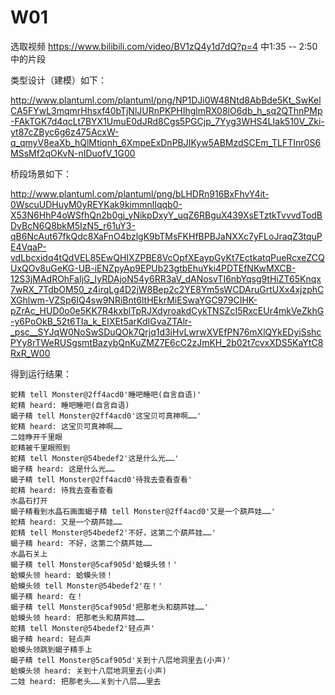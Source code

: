 # W01

选取视频 https://www.bilibili.com/video/BV1zQ4y1d7dQ?p=4 中1:35 -- 2:50 中的片段

类型设计（建模）如下：

http://www.plantuml.com/plantuml/png/NP1DJi0W48Ntd8AbBde5Kt_SwKelCA5FYwL3mqmrHhsxf40bTjNlJURnPKPHIhglmRX08lO6db_h_sq2QThnPMp-FAkTGK7d4qcLt7BYX1UmuE0dJRd8Cgs5PGCjp_7Yyg3WHS4LIak510V_Zki-yt87cZByc6g6z475AcxW-q_qmyV8eaXb_hQlMtiqnh_6XmpeExDnPBJIKyw5ABMzdSCEm_TLFTInr0S6MSsMf2qOKvN-nIDuofV_1G00

桥段场景如下：

http://www.plantuml.com/plantuml/png/bLHDRn916BxFhvY4it-0WscuUDHuyM0yREYKak9kimmnlIqqb0-X53N6HhP4oWSfhQn2b0gj_yNikpDxyY_uqZ6RBguX439XsETztkTvvvdTodBDvBcN6Q8bkM5IzN5_r61uY3-qB6NcAut67fkQdc8XaFnO4bzlgK9bTMsFKHfBPBJaNXXc7yFLoJraqZ3tquPE4VqaP-vdLbcxidq4tQdVEL85EwQHIXZPBE8VcOpfXEaypGyKt7EctkatqPueRcxeZCQUxQOv8uGeKG-UB-iENZpyAp9EPUb23gtbEhuYki4PDTEfNKwMXCB-12S3jMAdROhFaIjG_IyRDAjoN54y6RR3aV_dANosvTI6nbYqsg9tHiZT65Knqx7wRX_7TdbOM50_z4irqLg4D2jW8Bep2c2YE8Ym5sWCDAruGrtUXx4xjzphCXGhlwm-VZSp6IQ4sw9NRiBnt6ltHEkrMiESwaYGC979CIHK-pZrAc_HUD0o0e5KK7R4kxblTpRJXdyroakdCykTNSZcI5RxcEUr4mkVeZkhG-y6PoOkB_52t6TIa_k_EIXEt5arKdIGvaZTAlr-_psc__SYJqW0NoSwSDuQOk7Qrjq1d3iHvLwrwXVEfPN76mXlQYkEDyiSshcPYy8rTWeRUSgsmtBazybQnKuZMZ7E6cC2zJmKH_2b02t7cvxXDS5KaYtC8RxR_W00

得到运行结果：

```
蛇精 tell Monster@2ff4acd0'睡吧睡吧(自言自语)'
蛇精 heard: 睡吧睡吧(自言自语)
蝎子精 tell Monster@2ff4acd0'这宝贝可真神啊……'
蛇精 heard: 这宝贝可真神啊……
二娃睁开千里眼
蛇精被千里眼照到
蛇精 tell Monster@54bedef2'这是什么光……'
蝎子精 heard: 这是什么光……
蝎子精 tell Monster@2ff4acd0'待我去查看查看'
蛇精 heard: 待我去查看查看
水晶石打开
蝎子精看到水晶石画面蝎子精 tell Monster@2ff4acd0'又是一个葫芦娃……'
蛇精 heard: 又是一个葫芦娃……
蛇精 tell Monster@54bedef2'不好，这第二个葫芦娃……'
蝎子精 heard: 不好，这第二个葫芦娃……
水晶石关上
蝎子精 tell Monster@5caf905d'蛤蟆头领！'
蛤蟆头领 heard: 蛤蟆头领！
蛤蟆头领 tell Monster@54bedef2'在！'
蝎子精 heard: 在！
蝎子精 tell Monster@5caf905d'把那老头和葫芦娃……'
蛤蟆头领 heard: 把那老头和葫芦娃……
蛇精 tell Monster@54bedef2'轻点声'
蝎子精 heard: 轻点声
蛤蟆头领跳到蝎子精手上
蝎子精 tell Monster@5caf905d'关到十八层地洞里去(小声)'
蛤蟆头领 heard: 关到十八层地洞里去(小声)
二娃 heard: 把那老头……关到十八层……里去
```

